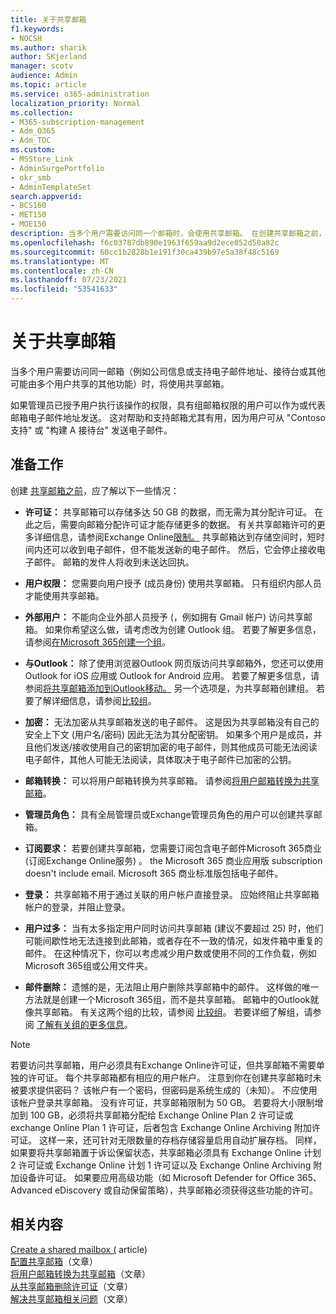 ```yaml
---
title: 关于共享邮箱
f1.keywords:
- NOCSH
ms.author: sharik
author: SKjerland
manager: scotv
audience: Admin
ms.topic: article
ms.service: o365-administration
localization_priority: Normal
ms.collection:
- M365-subscription-management
- Adm_O365
- Adm_TOC
ms.custom:
- MSStore_Link
- AdminSurgePortfolio
- okr_smb
- AdminTemplateSet
search.appverid:
- BCS160
- MET150
- MOE150
description: 当多个用户需要访问同一个邮箱时，会使用共享邮箱。 在创建共享邮箱之前，了解您需要了解的内容。
ms.openlocfilehash: f6c03787db890e1963f659aa9d2ece052d50a82c
ms.sourcegitcommit: 60cc1b2828b1e191f30ca439b97e5a38f48c5169
ms.translationtype: MT
ms.contentlocale: zh-CN
ms.lasthandoff: 07/23/2021
ms.locfileid: "53541633"
---
```

# <a name="about-shared-mailboxes"></a>关于共享邮箱

当多个用户需要访问同一邮箱（例如公司信息或支持电子邮件地址、接待台或其他可能由多个用户共享的其他功能）时，将使用共享邮箱。

如果管理员已授予用户执行该操作的权限，具有组邮箱权限的用户可以作为或代表邮箱电子邮件地址发送。 这对帮助和支持邮箱尤其有用，因为用户可从 "Contoso 支持" 或 "构建 A 接待台" 发送电子邮件。

## <a name="before-you-begin"></a>准备工作

创建 [共享邮箱之前](create-a-shared-mailbox.md)，应了解以下一些情况：

- **许可证：** 共享邮箱可以存储多达 50 GB 的数据，而无需为其分配许可证。 在此之后，需要向邮箱分配许可证才能存储更多的数据。 有关共享邮箱许可的更多详细信息，请参阅Exchange Online[限制。](/office365/servicedescriptions/exchange-online-service-description/exchange-online-limits#StorageLimits) 共享邮箱达到存储空间时，短时间内还可以收到电子邮件，但不能发送新的电子邮件。 然后，它会停止接收电子邮件。 邮箱的发件人将收到未送达回执。

- **用户权限：** 您需要向用户授予 (成员身份) 使用共享邮箱。 只有组织内部人员才能使用共享邮箱。

- **外部用户：** 不能向企业外部人员授予 (，例如拥有 Gmail 帐户) 访问共享邮箱。 如果你希望这么做，请考虑改为创建 Outlook 组。 若要了解更多信息，请参阅[在Microsoft 365创建一个组](../create-groups/create-groups.md)。

- **与Outlook：** 除了使用浏览器Outlook 网页版访问共享邮箱外，您还可以使用 Outlook for iOS 应用或 Outlook for Android 应用。 若要了解更多信息，请参阅[将共享邮箱添加到Outlook移动。](https://support.microsoft.com/office/f866242c-81b2-472e-8776-6c49c5473c9f) 另一个选项是，为共享邮箱创建组。 若要了解详细信息，请参阅[比较组](../create-groups/compare-groups.md)。

- **加密：** 无法加密从共享邮箱发送的电子邮件。 这是因为共享邮箱没有自己的安全上下文 (用户名/密码) 因此无法为其分配密钥。 如果多个用户是成员，并且他们发送/接收使用自己的密钥加密的电子邮件，则其他成员可能无法阅读电子邮件，其他人可能无法阅读，具体取决于电子邮件已加密的公钥。

- **邮箱转换：** 可以将用户邮箱转换为共享邮箱。 请参阅[将用户邮箱转换为共享邮箱](convert-user-mailbox-to-shared-mailbox.md)。

- **管理员角色：** 具有全局管理员或Exchange管理员角色的用户可以创建共享邮箱。

- **订阅要求：** 若要创建共享邮箱，您需要订阅包含电子邮件Microsoft 365商业 (订阅Exchange Online服务) 。 the Microsoft 365 商业应用版 subscription doesn't include email. Microsoft 365 商业标准版包括电子邮件。

- **登录：** 共享邮箱不用于通过关联的用户帐户直接登录。 应始终阻止共享邮箱帐户的登录，并阻止登录。

- **用户过多：** 当有太多指定用户同时访问共享邮箱 (建议不要超过 25) 时，他们可能间歇性地无法连接到此邮箱，或者存在不一致的情况，如发件箱中重复的邮件。 在这种情况下，你可以考虑减少用户数或使用不同的工作负载，例如Microsoft 365组或公用文件夹。

- **邮件删除：** 遗憾的是，无法阻止用户删除共享邮箱中的邮件。 这样做的唯一方法就是创建一个Microsoft 365组，而不是共享邮箱。 邮箱中的Outlook就像共享邮箱。 有关这两个组的比较，请参阅 [比较组](../create-groups/compare-groups.md)。 若要详细了解组，请参阅 [了解有关组的更多信息](https://support.microsoft.com/office/b565caa1-5c40-40ef-9915-60fdb2d97fa2)。


> [!NOTE]
> 若要访问共享邮箱，用户必须具有Exchange Online许可证，但共享邮箱不需要单独的许可证。 每个共享邮箱都有相应的用户帐户。 注意到你在创建共享邮箱时未被要求提供密码？ 该帐户有一个密码，但密码是系统生成的（未知）。 不应使用该帐户登录共享邮箱。 没有许可证，共享邮箱限制为 50 GB。 若要将大小限制增加到 100 GB，必须将共享邮箱分配给 Exchange Online Plan 2 许可证或 exchange Online Plan 1 许可证，后者包含 Exchange Online Archiving 附加许可证。 这样一来，还可针对无限数量的存档存储容量启用自动扩展存档。 同样，如果要将共享邮箱置于诉讼保留状态，共享邮箱必须具有 Exchange Online 计划 2 许可证或 Exchange Online 计划 1 许可证以及 Exchange Online Archiving 附加设备许可证。 如果要应用高级功能（如 Microsoft Defender for Office 365、Advanced eDiscovery 或自动保留策略），共享邮箱必须获得这些功能的许可。

## <a name="related-content"></a>相关内容

[Create a shared mailbox (](create-a-shared-mailbox.md) article) \
[配置共享邮箱](configure-a-shared-mailbox.md)（文章）\
[将用户邮箱转换为共享邮箱](convert-user-mailbox-to-shared-mailbox.md)（文章）\
[从共享邮箱删除许可证](remove-license-from-shared-mailbox.md)（文章）\
[解决共享邮箱相关问题](resolve-issues-with-shared-mailboxes.md)（文章）
